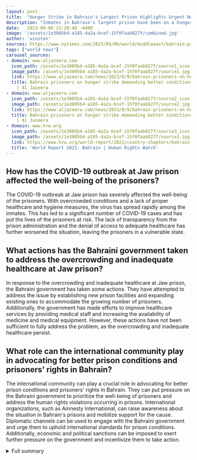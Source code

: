 ```yaml
---
layout: post
title:  "Hunger Strike in Bahrain's Largest Prison Highlights Urgent Need for Prison Reform"
description: "Inmates in Bahrain's largest prison have been on a hunger strike for nearly a month, protesting against poor conditions and limited visitation rights. Amnesty International has raised concerns about the COVID-19 outbreak at Jaw prison in Bahrain and the failure of authorities to protect prisoners' rights and ensure proper healthcare and hygiene measures."
date:   2023-09-06 23:28:48 -0400
image: '/assets/1e3005b4-a185-4a2a-bcef-15f0faab827f/combined.jpg'
author: 'winston'
sources: https://www.nytimes.com/2023/09/06/world/middleeast/bahrain-prison-hunger-strike.html https://www.amnesty.org/en/latest/press-release/2021/04/bahraini-authorities-flouting-prisoners-rights-to-health-amid-rise-in-covid-19-cases-at-jaw-prison/ https://www.aljazeera.com/news/2023/8/9/bahrain-prisoners-on-hunger-strike-demanding-better-conditions https://www.aljazeera.com/news/2023/8/9/bahrain-prisoners-on-hunger-strike-demanding-better-conditions https://www.amnesty.org/en/location/middle-east-and-north-africa/bahrain/report-bahrain/ https://www.hrw.org/world-report/2021/country-chapters/bahrain
tags: ["world news"]
carousel_sources:
- domain: www.aljazeera.com
  icon_path: /assets/1e3005b4-a185-4a2a-bcef-15f0faab827f/source1_icon.jpg
  image_path: /assets/1e3005b4-a185-4a2a-bcef-15f0faab827f/source1.jpg
  link: https://www.aljazeera.com/news/2023/8/9/bahrain-prisoners-on-hunger-strike-demanding-better-conditions
  title: Bahrain prisoners on hunger strike demanding better conditions | Prison News
    | Al Jazeera
- domain: www.aljazeera.com
  icon_path: /assets/1e3005b4-a185-4a2a-bcef-15f0faab827f/source2_icon.jpg
  image_path: /assets/1e3005b4-a185-4a2a-bcef-15f0faab827f/source2.jpg
  link: https://www.aljazeera.com/news/2023/8/9/bahrain-prisoners-on-hunger-strike-demanding-better-conditions
  title: Bahrain prisoners on hunger strike demanding better conditions | Prison News
    | Al Jazeera
- domain: www.hrw.org
  icon_path: /assets/1e3005b4-a185-4a2a-bcef-15f0faab827f/source3_icon.jpg
  image_path: /assets/1e3005b4-a185-4a2a-bcef-15f0faab827f/source3.jpg
  link: https://www.hrw.org/world-report/2021/country-chapters/bahrain
  title: 'World Report 2021: Bahrain | Human Rights Watch'
---
```


## How has the COVID-19 outbreak at Jaw prison affected the well-being of the prisoners?
The COVID-19 outbreak at Jaw prison has severely affected the well-being of the prisoners. With overcrowded conditions and a lack of proper healthcare and hygiene measures, the virus has spread rapidly among the inmates. This has led to a significant number of COVID-19 cases and has put the lives of the prisoners at risk. The lack of transparency from the prison administration and the denial of access to adequate healthcare has further worsened the situation, leaving the prisoners in a vulnerable state.

## What actions has the Bahraini government taken to address the overcrowding and inadequate healthcare at Jaw prison?
In response to the overcrowding and inadequate healthcare at Jaw prison, the Bahraini government has taken some actions. They have attempted to address the issue by establishing new prison facilities and expanding existing ones to accommodate the growing number of prisoners. Additionally, the government has made efforts to improve healthcare services by providing medical staff and increasing the availability of medicine and medical equipment. However, these actions have not been sufficient to fully address the problem, as the overcrowding and inadequate healthcare persist.

## What role can the international community play in advocating for better prison conditions and prisoners' rights in Bahrain?
The international community can play a crucial role in advocating for better prison conditions and prisoners' rights in Bahrain. They can put pressure on the Bahraini government to prioritize the well-being of prisoners and address the human rights violations occurring in prisons. International organizations, such as Amnesty International, can raise awareness about the situation in Bahrain's prisons and mobilize support for the cause. Diplomatic channels can be used to engage with the Bahraini government and urge them to uphold international standards for prison conditions. Additionally, economic and political sanctions can be imposed to exert further pressure on the government and incentivize them to take action.


<details>
        <summary>Full summary</summary>
<p>Inmates in Bahrain's largest prison have been on a hunger strike for nearly a month, protesting against poor conditions and limited visitation rights. The strike has gained traction with activists claiming over 800 participants and has led to rare street protests by the relatives of prisoners.</p>
<p>Amnesty International has raised concerns about the COVID-19 outbreak at Jaw prison in Bahrain and the failure of authorities to protect prisoners' rights and ensure proper healthcare and hygiene measures. The outbreak has sparked major concerns among families of prisoners, who report scores of COVID-19 cases among inmates. With overcrowded prison conditions and a lack of transparency from the prison administration, the situation at Jaw prison has become dire.</p>
<p>The hunger strike, which specifically targets the Jaw Rehabilitation and Reform Centre, is an outcry against prison officials blocking inmates from worshipping, imposing 23-hour lockdowns, isolating prisoners, interfering with family visits, providing inadequate healthcare, and denying access to education. The hunger strike represents the prisoners' insistence on fundamental rights and dignity. Videos of solidarity protests in Sanabis, Bahrain have been shared on social media, highlighting the growing support for the inmates.</p>
<p>There have been longstanding issues with overcrowding and inadequate healthcare and hygiene supplies at Jaw prison. Despite calls for the release of unjustly imprisoned civil society figures and demands for adherence to international standards for prison conditions, the Bahraini government has failed to address these concerns adequately. The government's failure to distribute face masks and hygiene supplies, as well as their denial of personal hygiene materials to prisoners, has further exacerbated the situation.</p>
<p>The COVID-19 outbreak at Jaw prison is not the only human rights violation in Bahrain. Reports indicate that prisoners have been subjected to torture, cruel and inhuman treatment, and medical neglect. Freedom of expression and assembly have been restricted, and migrant workers have been left unprotected from exploitation. In 2022, Bahrain did not update its Nationally Determined Contribution (NDC) to carbon reduction, reflecting a lack of commitment to address the climate crisis.</p>
<p>The human rights situation in Bahrain has been a cause for concern. Death row prisoners are at imminent risk of execution, and human rights defenders, journalists, opposition leaders, and defense lawyers have faced arrest, prosecution, and harassment. All independent Bahraini media has been banned since 2017, suppressing the freedom of press and information. Opposition figures and activists continue to be excluded from prison releases, and officials responsible for torture and ill-treatment have not been held accountable.</p>
<p>The discrimination against women's rights, gender identity, and sexual orientation in Bahrain is also alarming. The country has seen an increase in arbitrary citizenship revocations and abuses faced by migrant workers during the COVID-19 pandemic. International actors' involvement and reactions to these human rights violations remain crucial in holding Bahrain accountable.</p>
<p>The hunger strike in Bahrain's largest prison is a significant development in the ongoing struggle for better prison conditions and prisoners' rights. It highlights the urgent need for the Bahraini government to address the demands of the inmates and take immediate steps to improve the situation at Jaw prison. Adequate healthcare, hygiene measures, and adherence to international standards are essential to ensure the well-being and dignity of the prisoners. The international community must also continue to monitor the human rights situation in Bahrain and advocate for accountability and justice.</p>
</details>